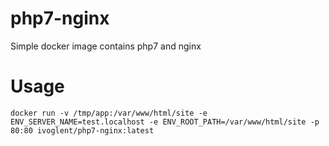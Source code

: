 # php7-nginx
Simple docker image contains php7 and nginx

# Usage
```
docker run -v /tmp/app:/var/www/html/site -e ENV_SERVER_NAME=test.localhost -e ENV_ROOT_PATH=/var/www/html/site -p 80:80 ivoglent/php7-nginx:latest
```